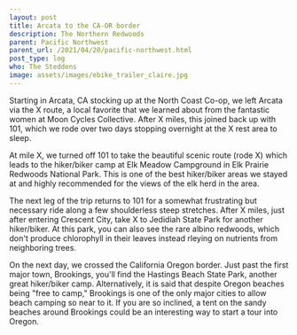 ```yaml
---
layout: post
title: Arcata to the CA-OR border
description: The Northern Redwoods
parent: Pacific Northwest
parent_url: /2021/04/20/pacific-northwest.html
post_type: log
who: The Steddens
image: assets/images/ebike_trailer_claire.jpg
---
```


Starting in Arcata, CA stocking up at the North Coast Co-op, we left Arcata via the X route, a local favorite that we learned about from the fantastic women at Moon Cycles Collective. After X miles, this joined back up with 101, which we rode over two days stopping overnight at the X rest area to sleep.

At mile X, we turned off 101 to take the beautiful scenic route (rode X) which leads to the hiker/biker camp at Elk Meadow Campground in Elk Prairie Redwoods National Park.  This is one of the best hiker/biker areas we stayed at and highly recommended for the views of the elk herd in the area.

The next leg of the trip returns to 101 for a somewhat frustrating but necessary ride along a few shoulderless steep stretches.  After X miles, just after entering Crescent City, take X to Jedidiah State Park for another hiker/biker.  At this park, you can also see the rare albino redwoods, which don't produce chlorophyll in their leaves instead rleying on nutrients from neighboring trees.

On the next day, we crossed the California Oregon border. Just past the first major town, Brookings, you'll find the Hastings Beach State Park, another great hiker/biker camp.  Alternatively, it is said that despite Oregon beaches being "free to camp," Brookings is one of the only major cities to allow beach camping so near to it.  If you are so inclined, a tent on the sandy beaches around Brookings could be an interesting way to start a tour into Oregon.

